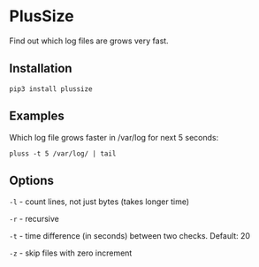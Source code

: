 # PlusSize

Find out which log files are grows very fast.

## Installation
`pip3 install plussize`

## Examples

Which log file grows faster in /var/log for next 5 seconds:

`pluss -t 5 /var/log/ | tail`

## Options

`-l` - count lines, not just bytes (takes longer time)

`-r` - recursive

`-t` - time difference (in seconds) between two checks. Default: 20

`-z` - skip files with zero increment
